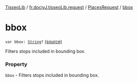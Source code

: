[TisseoLib](../../index.md) / [fr.docjyJ.tisseoLib.request](../index.md) / [PlacesRequest](index.md) / [bbox](./bbox.md)

# bbox

`var bbox: `[`String`](https://kotlinlang.org/api/latest/jvm/stdlib/kotlin/-string/index.html)`?` [(source)](https://github.com/docjyJ/TisseoLib/tree/master/src/main/kotlin/fr/docjyJ/tisseoLib/request/PlacesRequest.kt#L41)

Filters stops included in bounding box.

### Property

`bbox` - Filters stops included in bounding box.